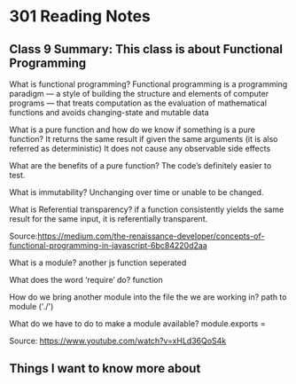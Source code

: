 # 301 Reading Notes

## Class 9 Summary: This class is about Functional Programming

What is functional programming?
Functional programming is a programming paradigm — a style of building the structure and elements of computer programs — that treats computation as the evaluation of mathematical functions and avoids changing-state and mutable data

What is a pure function and how do we know if something is a pure function?
It returns the same result if given the same arguments (it is also referred as deterministic)
It does not cause any observable side effects

What are the benefits of a pure function?
The code’s definitely easier to test.

What is immutability?
Unchanging over time or unable to be changed.

What is Referential transparency?
if a function consistently yields the same result for the same input, it is referentially transparent.

Source:<https://medium.com/the-renaissance-developer/concepts-of-functional-programming-in-javascript-6bc84220d2aa>

What is a module?
another js function seperated

What does the word ‘require’ do?
function

How do we bring another module into the file the we are working in? path to module ('./')

What do we have to do to make a module available?
module.exports =

Source: <https://www.youtube.com/watch?v=xHLd36QoS4k>

## Things I want to know more about
